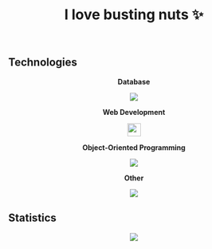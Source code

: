 <h1 align="center">I love busting nuts ✨</h1>
<br>


<h2>Technologies</h2>
<div align="center">
  
  <b>Database</b>
    
  <img src="https://skillicons.dev/icons?i=mysql"/>
  
  <b>Web Development</b>
    
  <img height="26px" width="27px" src="https://skillicons.dev/icons?i=html,css,js,nodejs"/>
  
  <b>Object-Oriented Programming</b>
    
  <img src="https://skillicons.dev/icons?i=cs"/>
  
  <b>Other</b>
    
  <img src="https://skillicons.dev/icons?i=java"/>

</div>


## Statistics
<div align="center">
<img src="http://github-profile-summary-cards.vercel.app/api/cards/profile-details?username=deltagamingch&theme=tokyonight"/>
</div>
